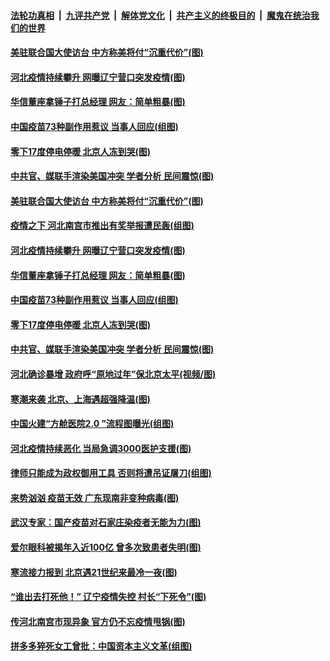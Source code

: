 ####  [法轮功真相](../../../../basic/blob/master/README.md?t=01082302) &nbsp;|&nbsp; [九评共产党](../../../../9ping.md/blob/master/README.md?t=01082302) &nbsp;|&nbsp; [解体党文化](../../../../jtdwh.md/blob/master/README.md?t=01082302)  &nbsp;|&nbsp; [共产主义的终极目的](../../../../gczydzjmd.md/blob/master/README.md?t=01082302) &nbsp;|&nbsp; [魔鬼在统治我们的世界](../../../../mgztzwmdsj.md/blob/master/README.md?t=01082302) 

#### [美驻联合国大使访台 中方称美将付“沉重代价”(图)](../pages/p1/958463.md?t=01082302) 

#### [河北疫情持续攀升 网曝辽宁营口突发疫情(图)](../pages/p1/958437.md?t=01082302) 

#### [华信董座拿锤子打总经理 网友：简单粗暴(图)](../pages/p1/958446.md?t=01082302) 

#### [中国疫苗73种副作用惹议 当事人回应(组图)](../pages/p1/958418.md?t=01082302) 

#### [零下17度停电停暖 北京人冻到哭(图)](../pages/p1/958423.md?t=01082302) 

#### [中共官、媒联手渲染美国冲突 学者分析 民间震惊(图)](../pages/p1/958397.md?t=01082302) 

#### [美驻联合国大使访台 中方称美将付“沉重代价”(图)](../pages/p1/958463.md?t=01082302) 

#### [疫情之下 河北南宫市推出有奖举报遭民轰(组图)](../pages/p1/958472.md?t=01082302) 

#### [河北疫情持续攀升 网曝辽宁营口突发疫情(图)](../pages/p1/958437.md?t=01082302) 

#### [华信董座拿锤子打总经理 网友：简单粗暴(图)](../pages/p1/958446.md?t=01082302) 

#### [中国疫苗73种副作用惹议 当事人回应(组图)](../pages/p1/958418.md?t=01082302) 

#### [零下17度停电停暖 北京人冻到哭(图)](../pages/p1/958423.md?t=01082302) 

#### [中共官、媒联手渲染美国冲突 学者分析 民间震惊(图)](../pages/p1/958397.md?t=01082302) 

#### [河北确诊暴增 政府呼“原地过年”保北京太平(视频/图)](../pages/p1/958376.md?t=01082302) 

#### [寒潮来袭 北京、上海遇超强降温(图)](../pages/p1/958341.md?t=01082302) 

#### [中国火建“方舱医院2.0 ”流程图曝光(组图)](../pages/p1/958299.md?t=01082302) 

#### [河北疫情持续恶化 当局急调3000医护支援(图)](../pages/p1/958319.md?t=01082302) 

#### [律师只能成为政权御用工具 否则将遭吊证屠刀(组图)](../pages/p1/958325.md?t=01082302) 


#### [来势汹汹 疫苗无效 广东现南非变种病毒(图)](../pages/p1/958309.md?t=01082302) 

#### [武汉专家：国产疫苗对石家庄染疫者无能为力(图)](../pages/p1/958305.md?t=01082302) 

#### [爱尔眼科被揭年入近100亿 曾多次致患者失明(图)](../pages/p1/958247.md?t=01082302) 

#### [寒流接力报到 北京遇21世纪来最冷一夜(图)](../pages/p1/958280.md?t=01082302) 

#### [“谁出去打死他！” 辽宁疫情失控 村长“下死令”(图)](../pages/p1/958262.md?t=01082302) 

#### [传河北南宫市现异象 官方仍不忘疫情甩锅(图)](../pages/p1/958227.md?t=01082302) 

#### [拼多多猝死女工曾批：中国资本主义文革(组图)](../pages/p1/958215.md?t=01082302) 

